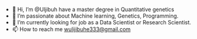 - 👋 Hi, I’m @Uljibuh have a master degree in Quantitative genetics
- 👀 I’m passionate about Machine learning, Genetics, Programming.
- 🌱 I’m currently looking for job as a Data Scientist or Research Scientist.
- 📫 How to reach me wulijibuhe333@gmail.com

<!---
Uljibuh/Uljibuh is a ✨ special ✨ repository because its `README.md` (this file) appears on your GitHub profile.
You can click the Preview link to take a look at your changes.
--->
